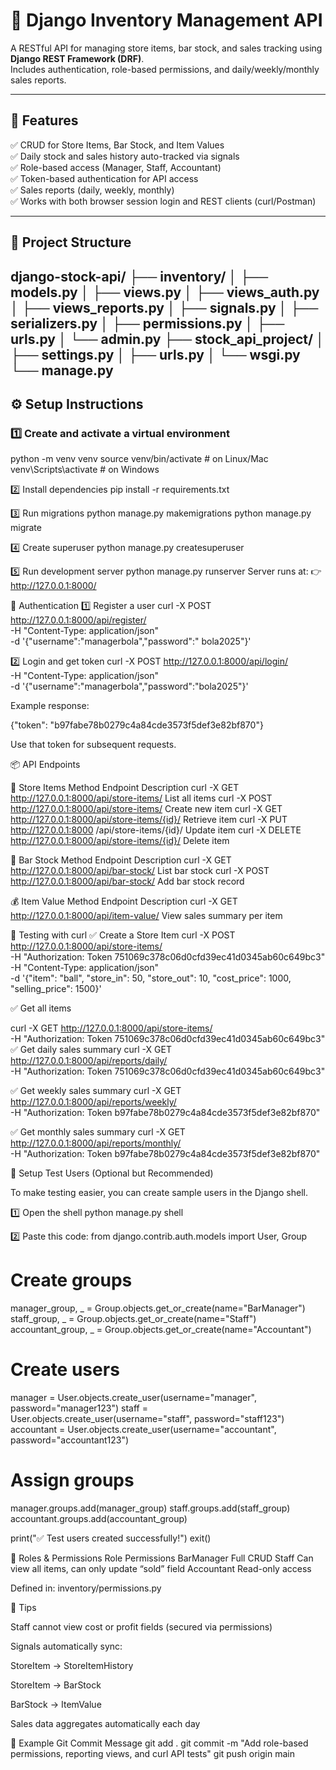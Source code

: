 # 🍺 Django Inventory Management API

A RESTful API for managing store items, bar stock, and sales tracking using **Django REST Framework (DRF)**.  
Includes authentication, role-based permissions, and daily/weekly/monthly sales reports.

---

## 🚀 Features

✅ CRUD for Store Items, Bar Stock, and Item Values  
✅ Daily stock and sales history auto-tracked via signals  
✅ Role-based access (Manager, Staff, Accountant)  
✅ Token-based authentication for API access  
✅ Sales reports (daily, weekly, monthly)  
✅ Works with both browser session login and REST clients (curl/Postman)

---

## 🧩 Project Structure

django-stock-api/
├── inventory/
│ ├── models.py
│ ├── views.py
│ ├── views_auth.py
│ ├── views_reports.py
│ ├── signals.py
│ ├── serializers.py
│ ├── permissions.py
│ ├── urls.py
│ └── admin.py
├── stock_api_project/
│ ├── settings.py
│ ├── urls.py
│ └── wsgi.py
└── manage.py
---

## ⚙️ Setup Instructions

### 1️⃣ Create and activate a virtual environment

python -m venv venv
source venv/bin/activate        # on Linux/Mac
venv\Scripts\activate           # on Windows

2️⃣ Install dependencies
pip install -r requirements.txt

3️⃣ Run migrations
python manage.py makemigrations
python manage.py migrate

4️⃣ Create superuser
python manage.py createsuperuser

5️⃣ Run development server
python manage.py runserver
Server runs at:
👉 http://127.0.0.1:8000/

🔐 Authentication
1️⃣ Register a user
curl -X POST http://127.0.0.1:8000/api/register/ \
     -H "Content-Type: application/json" \
     -d '{"username":"managerbola","password":"   bola2025"}'


2️⃣ Login and get token
curl -X POST http://127.0.0.1:8000/api/login/ \
     -H "Content-Type: application/json" \
     -d '{"username":"managerbola","password":"bola2025"}'


Example response:

{"token": "b97fabe78b0279c4a84cde3573f5def3e82bf870"}


Use that token for subsequent requests.

📦 API Endpoints

🧱 Store Items
Method	Endpoint	Description
curl -X GET http://127.0.0.1:8000/api/store-items/	List all items
curl -X POST http://127.0.0.1:8000/api/store-items/	Create new item
curl -X GET http://127.0.0.1:8000/api/store-items/{id}/	Retrieve item
curl -X PUT http://127.0.0.1:8000	/api/store-items/{id}/	Update item
curl -X DELETE http://127.0.0.1:8000/api/store-items/{id}/	Delete item

🍾 Bar Stock
Method	Endpoint	Description
curl -X GET http://127.0.0.1:8000/api/bar-stock/	List bar stock
curl -X POST http://127.0.0.1:8000/api/bar-stock/	Add bar stock record

💰 Item Value
Method	Endpoint	Description
curl -X GET http://127.0.0.1:8000/api/item-value/	View sales summary per item

🧪 Testing with curl
✅ Create a Store Item
curl -X POST http://127.0.0.1:8000/api/store-items/ \
     -H "Authorization: Token 751069c378c06d0cfd39ec41d0345ab60c649bc3" \
     -H "Content-Type: application/json" \
     -d '{"item": "ball", "store_in": 50, "store_out": 10, "cost_price": 1000, "selling_price": 1500}'

✅ Get all items


curl -X GET http://127.0.0.1:8000/api/store-items/ \
     -H "Authorization: Token 751069c378c06d0cfd39ec41d0345ab60c649bc3"
✅ Get daily sales summary
curl -X GET http://127.0.0.1:8000/api/reports/daily/ \
     -H "Authorization: Token 751069c378c06d0cfd39ec41d0345ab60c649bc3"

✅ Get weekly sales summary
curl -X GET http://127.0.0.1:8000/api/reports/weekly/ \
     -H "Authorization: Token b97fabe78b0279c4a84cde3573f5def3e82bf870"

✅ Get monthly sales summary
curl -X GET http://127.0.0.1:8000/api/reports/monthly/ \
     -H "Authorization: Token b97fabe78b0279c4a84cde3573f5def3e82bf870"

👤 Setup Test Users (Optional but Recommended)

To make testing easier, you can create sample users in the Django shell.

1️⃣ Open the shell
python manage.py shell

2️⃣ Paste this code:
from django.contrib.auth.models import User, Group

# Create groups
manager_group, _ = Group.objects.get_or_create(name="BarManager")
staff_group, _ = Group.objects.get_or_create(name="Staff")
accountant_group, _ = Group.objects.get_or_create(name="Accountant")

# Create users
manager = User.objects.create_user(username="manager", password="manager123")
staff = User.objects.create_user(username="staff", password="staff123")
accountant = User.objects.create_user(username="accountant", password="accountant123")

# Assign groups
manager.groups.add(manager_group)
staff.groups.add(staff_group)
accountant.groups.add(accountant_group)

print("✅ Test users created successfully!")
exit()

👥 Roles & Permissions
Role	Permissions
BarManager	Full CRUD
Staff	Can view all items, can only update “sold” field
Accountant	Read-only access

Defined in: inventory/permissions.py

🧠 Tips

Staff cannot view cost or profit fields (secured via permissions)

Signals automatically sync:

StoreItem → StoreItemHistory

StoreItem → BarStock

BarStock → ItemValue

Sales data aggregates automatically each day

🧾 Example Git Commit Message
git add .
git commit -m "Add role-based permissions, reporting views, and curl API tests"
git push origin main









